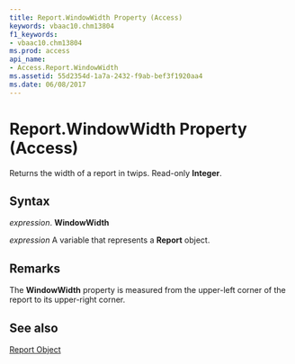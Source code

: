 ```yaml
---
title: Report.WindowWidth Property (Access)
keywords: vbaac10.chm13804
f1_keywords:
- vbaac10.chm13804
ms.prod: access
api_name:
- Access.Report.WindowWidth
ms.assetid: 55d2354d-1a7a-2432-f9ab-bef3f1920aa4
ms.date: 06/08/2017
---
```



# Report.WindowWidth Property (Access)

Returns the width of a report in twips. Read-only  **Integer**.


## Syntax

 _expression_. **WindowWidth**

 _expression_ A variable that represents a **Report** object.


## Remarks

The  **WindowWidth** property is measured from the upper-left corner of the report to its upper-right corner.


## See also


[Report Object](Access.Report.md)

